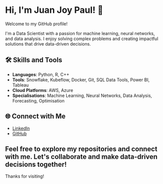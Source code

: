 # Hi, I'm Juan Joy Paul! 👋

Welcome to my GitHub profile!

I'm a Data Scientist with a passion for machine learning, neural networks, and data analysis. I enjoy solving complex problems and creating impactful solutions that drive data-driven decisions.

## 🛠️ Skills and Tools

- **Languages**: Python, R, C++
- **Tools**: Snowflake, Kubeflow, Docker, Git, SQL Data Tools, Power BI, Tableau
- **Cloud Platforms**: AWS, Azure
- **Specialisations**: Machine Learning, Neural Networks, Data Analysis, Forecasting, Optimisation

## 🌐 Connect with Me

- [LinkedIn](https://www.linkedin.com/in/juan-joy-paul/)
- [GitHub](https://github.com/juanpaul750)

Feel free to explore my repositories and connect with me. Let's collaborate and make data-driven decisions together!
---
Thanks for visiting!
